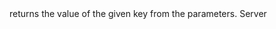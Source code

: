 <function name="GetParam" parent="HttpRequest" type="classfunc">
	<description>
		returns the value of the given key from the parameters.
		<added version="0.7"></added>
	</description>
	<realm>Server</realm>
	<args>
		<arg name="key" type="string"></arg>
	</args>
	<rets>
		<ret name="value" type="string"></ret>
	</rets>
</function>